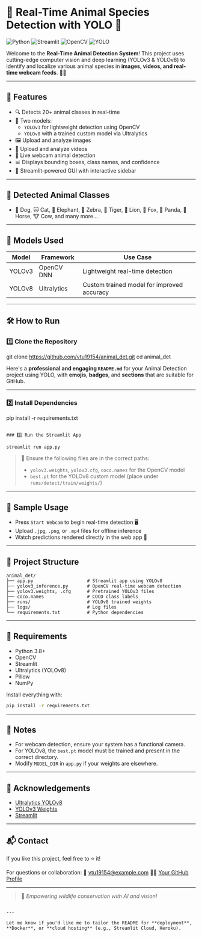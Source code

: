 # 🐾 Real-Time Animal Species Detection with YOLO 🚀

![Python](https://img.shields.io/badge/Python-3.8+-blue?logo=python)
![Streamlit](https://img.shields.io/badge/Streamlit-App-red?logo=streamlit)
![OpenCV](https://img.shields.io/badge/OpenCV-RealTime-green?logo=opencv)
![YOLO](https://img.shields.io/badge/YOLOv8-Ultralytics-orange?logo=ultralytics)

Welcome to the **Real-Time Animal Detection System**! This project uses cutting-edge computer vision and deep learning (YOLOv3 & YOLOv8) to identify and localize various animal species in **images, videos, and real-time webcam feeds**. 🧠🎯

---

## 📸 Features

- 🔍 Detects 20+ animal classes in real-time
- 🧠 Two models:
  - `YOLOv3` for lightweight detection using OpenCV
  - `YOLOv8` with a trained custom model via Ultralytics
- 🖼️ Upload and analyze images
- 🎥 Upload and analyze videos
- 🎦 Live webcam animal detection
- 📊 Displays bounding boxes, class names, and confidence
- 📝 Streamlit-powered GUI with interactive sidebar

---

## 🦁 Detected Animal Classes

- 🐶 Dog, 🐱 Cat, 🐘 Elephant, 🦓 Zebra, 🐅 Tiger, 🦁 Lion, 🦊 Fox, 🐼 Panda, 🐴 Horse, 🐮 Cow, and many more...

---

## 🧠 Models Used

| Model      | Framework    | Use Case         |
|------------|--------------|------------------|
| YOLOv3     | OpenCV DNN   | Lightweight real-time detection |
| YOLOv8     | Ultralytics  | Custom trained model for improved accuracy |

---

## 🛠️ How to Run

### 1️⃣ Clone the Repository


git clone https://github.com/vtu19154/animal_det.git
cd animal_det


Here's a **professional and engaging `README.md`** for your Animal Detection project using YOLO, with **emojis**, **badges**, and **sections** that are suitable for GitHub.

---


### 2️⃣ Install Dependencies


pip install -r requirements.txt
```

### 3️⃣ Run the Streamlit App

streamlit run app.py
```

> 📁 Ensure the following files are in the correct paths:
>
> * `yolov3.weights`, `yolov3.cfg`, `coco.names` for the OpenCV model
> * `best.pt` for the YOLOv8 custom model (place under `runs/detect/train/weights/`)

---

## 🧪 Sample Usage

* Press `Start Webcam` to begin real-time detection 🖥️
* Upload `.jpg`, `.png`, or `.mp4` files for offline inference
* Watch predictions rendered directly in the web app 🎯

---

## 📁 Project Structure

```
animal_det/
├── app.py                    # Streamlit app using YOLOv8
├── yolov3_inference.py       # OpenCV real-time webcam detection
├── yolov3.weights, .cfg      # Pretrained YOLOv3 files
├── coco.names                # COCO class labels
├── runs/                     # YOLOv8 trained weights
├── logs/                     # Log files
└── requirements.txt          # Python dependencies
```

---

## 🤖 Requirements

* Python 3.8+
* OpenCV
* Streamlit
* Ultralytics (YOLOv8)
* Pillow
* NumPy

Install everything with:

```bash
pip install -r requirements.txt
```

---

## 📌 Notes

* For webcam detection, ensure your system has a functional camera.
* For YOLOv8, the `best.pt` model must be trained and present in the correct directory.
* Modify `MODEL_DIR` in `app.py` if your weights are elsewhere.

---

## 🙌 Acknowledgements

* [Ultralytics YOLOv8](https://github.com/ultralytics/ultralytics)
* [YOLOv3 Weights](https://pjreddie.com/darknet/yolo/)
* [Streamlit](https://streamlit.io/)

---

## 📬 Contact

If you like this project, feel free to ⭐ it!

For questions or collaboration:
📧 [vtu19154@example.com](mailto:vtu19154@example.com)
👨‍💻 [Your GitHub Profile](https://github.com/vtu19154)

---

> 🚀 *Empowering wildlife conservation with AI and vision!*

```

---

Let me know if you'd like me to tailor the README for **deployment**, **Docker**, or **cloud hosting** (e.g., Streamlit Cloud, Heroku).
```

